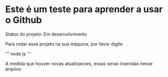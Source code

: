 <h1>Este é um teste para aprender a usar o Github</h1>

<p>Status do projeto: Em desenvolvimento</p>

Para rodar esse projeto na sua máquina, por favor digite 

'''
node js
'''

<p>A medida que houver novas atualizacoes, essas serao inseridas nesse arquivo</p>
